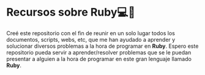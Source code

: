 # Recursos sobre Ruby:computer::mag_right:
Creé este repositorio con el fin de reunir en un solo lugar todos los documentos, scripts, webs, etc, que me han ayudado a aprender y solucionar diversos problemas a la hora de programar en **Ruby**. Espero este repositorio pueda servir a aprender/resolver problemas que se le puedan presentar a alguien a la hora de programar en este gran lenguaje llamado **Ruby**.
